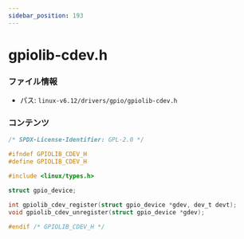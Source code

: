 ```yaml
---
sidebar_position: 193
---
```

# gpiolib-cdev.h

### ファイル情報

- パス: `linux-v6.12/drivers/gpio/gpiolib-cdev.h`

### コンテンツ

```h
/* SPDX-License-Identifier: GPL-2.0 */

#ifndef GPIOLIB_CDEV_H
#define GPIOLIB_CDEV_H

#include <linux/types.h>

struct gpio_device;

int gpiolib_cdev_register(struct gpio_device *gdev, dev_t devt);
void gpiolib_cdev_unregister(struct gpio_device *gdev);

#endif /* GPIOLIB_CDEV_H */

```
